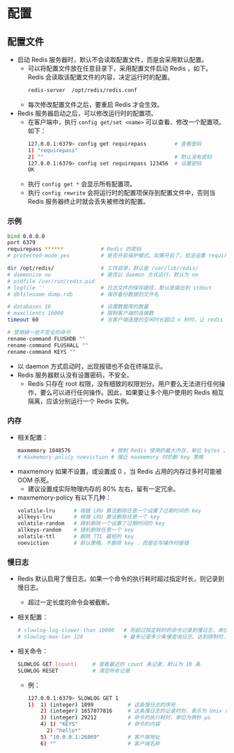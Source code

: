 # 配置

## 配置文件

- 启动 Redis 服务器时，默认不会读取配置文件，而是会采用默认配置。
  - 可以将配置文件放在任意目录下，采用配置文件启动 Redis ，如下。Redis 会读取该配置文件的内容，决定运行时的配置。
    ```sh
    redis-server  /opt/redis/redis.conf
    ```
  - 每次修改配置文件之后，要重启 Redis 才会生效。
- Redis 服务器启动之后，可以修改运行时的配置项。
  - 在客户端中，执行 `config get/set <name>` 可以查看、修改一个配置项。如下：
    ```sh
    127.0.0.1:6379> config get requirepass         # 查看密码
    1) "requirepass"
    2) ""                                          # 默认没有密码
    127.0.0.1:6379> config set requirepass 123456  # 设置密码
    OK
    ```
  - 执行 `config get *` 会显示所有配置项。
  - 执行 `config rewrite` 会将运行时的配置项保存到配置文件中，否则当 Redis 服务器终止时就会丢失被修改的配置。

### 示例

```sh
bind 0.0.0.0
port 6379
requirepass ******            # Redis 的密码
# protected-mode yes          # 是否开启保护模式。如果开启了，但没设置 requirepass ，则会强制设置 bind 127.0.0.1

dir /opt/redis/               # 工作目录，默认是 /var/lib/redis/
# daemonize no                # 是否以 daemon 方式运行，默认为 no
# pidfile /var/run/redis.pid
# logfile ''                  # 日志文件的保存路径，默认是输出到 stdout
# dbfilename dump.rdb         # 保存备份数据的文件名

# databases 16                # 设置数据库的数量
# maxclients 10000            # 限制客户端的连接数
timeout 60                    # 当客户端连接的空闲时长超过 n 秒时，让 redis 断开该连接。默认禁用 timeout ，因此连接数会越来越多

# 禁用掉一些不安全的命令
rename-command FLUSHDB ""
rename-command FLUSHALL ""
rename-command KEYS ""
```
- 以 daemon 方式启动时，出现报错也不会在终端显示。
- Redis 服务器默认没有设置密码，不安全。
  - Redis 只存在 root 权限，没有细致的权限划分。用户要么无法进行任何操作，要么可以进行任何操作。因此，如果要让多个用户使用的 Redis 相互隔离，应该分别运行一个 Redis 实例。

### 内存

- 相关配置：
  ```sh
  maxmemory 1048576             # 限制 Redis 使用的最大内存，单位 bytes 。默认不限制
  # maxmemory-policy noeviction # 接近 maxmemory 时的删 key 策略
  ```
- maxmemory 如果不设置，或设置成 0 ，当 Redis 占用的内存过多时可能被 OOM 杀死。
  - 建议设置成实际物理内存的 80% 左右，留有一定冗余。
- maxmemory-policy 有以下几种：
  ```sh
  volatile-lru      # 根据 LRU 算法删除任意一个设置了过期时间的 key
  allkeys-lru       # 根据 LRU 算法删除任意一个 key
  volatile-random   # 随机删除一个设置了过期时间的 key
  allkeys-random    # 随机删除任意一个 key
  volatile-ttl      # 删除 TTL 最短的 key
  noeviction        # 默认策略。不删除 key ，而是在写操作时报错
  ````

### 慢日志

- Redis 默认启用了慢日志。如果一个命令的执行耗时超过指定时长，则记录到慢日志。
  - 超过一定长度的命令会被截断。
- 相关配置：
  ```sh
  # slowlog-log-slower-than 10000   # 将超过指定耗时的命令记录到慢日志，单位为微秒 μs
  # slowlog-max-len 128             # 最多记录多少条慢查询日志。达到限制时，删除最旧一条记录，写入新的记录
  ```

- 相关命令：
  ```sh
  SLOWLOG GET [count]     # 查看最近的 count 条记录，默认为 10 条
  SLOWLOG RESET           # 清空所有记录
  ```
  - 例：
    ```sh
    127.0.0.1:6379> SLOWLOG GET 1
    1)  1) (integer) 1099           # 这条慢日志的序号
        2) (integer) 1657077816     # 这条慢日志的记录时刻，表示为 Unix 时间戳
        3) (integer) 29212          # 命令的执行耗时，单位为微秒 μs
        4) 1) "KEYS"                # 命令的内容
          2) "hello*"
        5) "10.0.0.1:26869"         # 客户端地址
        6) ""                       # 客户端名称
    ```

